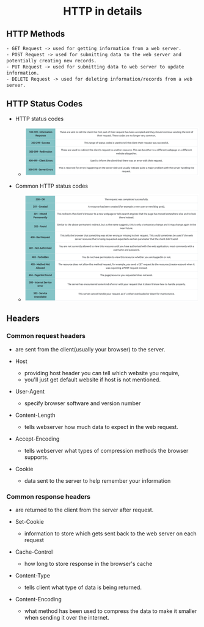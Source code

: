 # <center>HTTP in details</center>

## HTTP Methods
    - GET Request -> used for getting information from a web server.
    - POST Request -> used for submitting data to the web server and potentially creating new records.
    - PUT Request -> used for submitting data to web server to update information.
    - DELETE Request -> used for deleting information/records from a web server.


## HTTP Status Codes

- HTTP status codes
    - ![http status codes](../.medias/http_status_codes_1.png)

- Common HTTP status codes
    - ![common http status codes](../.medias/http_status_codes_2.png)

## Headers

### Common request headers

- are sent from the client(usually your browser) to the server.

- Host
    - providing host header you can tell which website you require,
    - you'll just get default website if host is not mentioned.

- User-Agent
    - specify browser software and version number

- Content-Length
    - tells webserver how much data to expect in the web request.

- Accept-Encoding
    - tells webserver what types of compression methods the browser supports.

- Cookie
    - data sent to the server to help remember your information

### Common response headers

- are returned to the client from the server after request.

- Set-Cookie
    - information to store which gets sent back to the web server on each request

- Cache-Control
    - how long to store response in the browser's cache

- Content-Type
    - tells client what type of data is being returned.

- Content-Encoding
    - what method has been used to compress the data to make it smaller when sending it over the internet.
